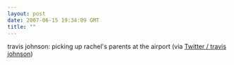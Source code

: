 ```yaml
---
layout: post
date: 2007-06-15 19:34:09 GMT
title: ""
---
```

travis johnson: picking up rachel's parents at the airport (via <a href="http://twitter.com/travisj/statuses/106183692">Twitter / travis johnson</a>)